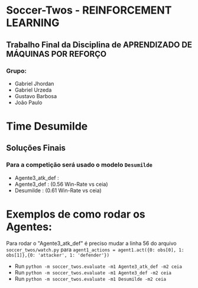# Soccer-Twos - REINFORCEMENT LEARNING

## Trabalho Final da Disciplina de APRENDIZADO DE MÁQUINAS POR REFORÇO
### Grupo:
- Gabriel Jhordan
- Gabriel Urzeda
- Gustavo Barbosa
- João Paulo

# Time Desumilde
## Soluções Finais
### Para a competição será usado o modelo `Desumilde`
- Agente3_atk_def : 
- Agente3_def : (0.56 Win-Rate vs ceia)  
- Desumilde : (0.61 Win-Rate vs ceia) 



# Exemplos de como rodar os Agentes:
Para rodar o "Agente3_atk_def" é preciso mudar a linha 56 do arquivo `soccer_twos/watch.py` para `agent1_actions = agent1.act({0: obs[0], 1: obs[1]},{0: 'attacker', 1: 'defender'})`

- Run `python -m soccer_twos.evaluate -m1 Agente3_atk_def -m2 ceia`
- Run `python -m soccer_twos.evaluate -m1 Agente3_def -m2 ceia`
- Run `python -m soccer_twos.evaluate -m1 Desumilde -m2 ceia`
